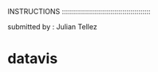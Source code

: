 INSTRUCTIONS ::::::::::::::::::::::::::::::::::::::::::::

submitted by : Julian Tellez


# datavis

